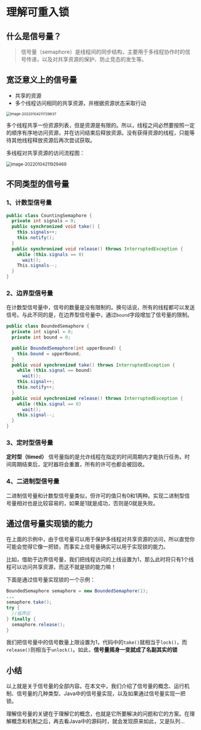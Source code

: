 # 理解可重入锁

## 什么是信号量？

> 信号量（semaphore）是线程间的同步结构，主要用于多线程协作时的信号传递，以及对共享资源的保护、防止竞态的发生等。

## 宽泛意义上的信号量

- 共享的资源
- 多个线程访问相同的共享资源，并根据资源状态采取行动

<img src="https://happychan.oss-cn-shenzhen.aliyuncs.com/img/image-20220104211729637.png" alt="image-20220104211729637" style="zoom:67%;" />

多个线程共享一份资源列表，但是资源是有限的。所以，线程之间必然要按照一定的顺序有序地访问资源，并在访问结束后释放资源。没有获得资源的线程，只能等待其他线程释放资源后再次尝试获取。

多线程对共享资源的访问流程图：

<img src="https://happychan.oss-cn-shenzhen.aliyuncs.com/img/image-20220104211929469.png" alt="image-20220104211929469" style="zoom:80%;" />

## 不同类型的信号量

### 1、计数型信号量

```java
public class CountingSemaphore {
  private int signals = 0;
  public synchronized void take() {
    this.signals++;
    this.notify();
  }
  public synchronized void release() throws InterruptedException {
    while (this.signals == 0)
      wait();
    This.signals--;
  }
}
```

### 2、边界型信号量

在计数型信号量中，信号的数量是没有限制的。换句话说，所有的线程都可以发送信号。与此不同的是，在边界型信号量中，通过`bound`字段增加了信号量的限制。

```java
public class BoundedSemaphore {
  private int signal = 0;
  private int bound = 0;

  public BoundedSemaphore(int upperBound) {
    this.bound = upperBound;
  }
  public void synchronized take() throws InterruptedException {
    while (this.signal == bound)
      wait();
    this.signal++;
    this.notify++;
  }
  public void synchronized release() throws InterruptedException {
    while (this.signal == 0)
      wait();
    this.signal--;
  }
}
```

### 3、定时型信号量

**定时型（timed）** 信号量指的是允许线程在指定的时间周期内才能执行任务。时间周期结束后，定时器将会重置，所有的许可也都会被回收。

### 4、二进制型信号量

二进制信号量和计数型信号量类似，但许可的值只有0和1两种。实现二进制型信号量相对也是比较容易的，如果是1就是成功，否则是0就是失败。

## 通过信号量实现锁的能力

在上面的示例中，由于信号量可以用于保护多线程对共享资源的访问，所以直觉你可能会觉得它像一把锁，而事实上信号量确实可以用于实现锁的能力。

比如，借助于边界信号量，我们把线程访问的上线设置为1，那么此时将只有1个线程可以访问共享资源，而这不就是锁的能力嘛！

下面是通过信号量实现锁的一个示例：

```java
BoundedSemaphore semaphore = new BoundedSemaphore(1);
...
semaphore.take();
try {
  //临界区
} finally {
  semaphore.release();
}
```

我们把信号量中的信号数量上限设置为1，代码中的`take()`就相当于`lock()`，而`release()`则相当于`unlock()`。如此，**信号量摇身一变就成了名副其实的锁**

## 小结

以上就是关于信号量的全部内容。在本文中，我们介绍了信号量的概念、运行机制、信号量的几种类型、Java中的信号量实现，以及如果通过信号量实现一把锁。

理解信号量的关键在于理解它的概念，也就是它所要解决的问题和它的方案。在理解概念和机制之后，再去看Java中的源码时，就会发现原来如此，又是队列...